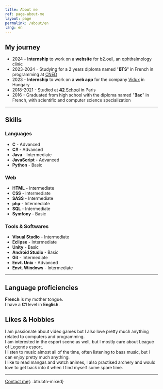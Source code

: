 ```yaml
---
title: About me
ref: page-about-me
layout: page
permalink: /about/en
lang: en
---
```


## My journey

- <i class="fa-solid fa-briefcase"></i> 2024 - **Internship** to work on a **website** for b2.oeil, an ophthalmology clinic
- <i class="fa-solid fa-graduation-cap"></i> 2023-2024 - Studying for a 2 years diploma named "**BTS**" in French in programming at [CNED](https://www.cned.fr/)
- <i class="fa-solid fa-briefcase"></i> 2023 - **Internship** to work on a **web app** for the company [Vidux](https://vidux.net/) in Hungary
- <i class="fa-solid fa-graduation-cap"></i> 2018-2021 - Studied at [**42** School](https://42.fr/) in Paris
- <i class="fa-solid fa-graduation-cap"></i> 2016 - Graduated from high school with the diploma named "**Bac**" in French, with scientific and computer science specialization

---

## Skills


<div class="row"><div class="col-12 col-lg-4">
<h3>Languages</h3><ul>
<li><strong>C</strong> - Advanced</li>
<li><strong>C#</strong> - Advanced</li>
<li><strong>Java</strong> - Intermediate</li>
<li><strong>JavaScript</strong> - Advanced</li>
<li><strong>Python</strong> - Basic</li>
</ul></div><div class="col-12 col-lg-4">
<h3>Web</h3><ul>
<li><strong>HTML</strong> - Intermediate</li>
<li><strong>CSS</strong> - Intermediate</li>
<li><strong>SASS</strong> - Intermediate</li>
<li><strong>php</strong> - Intermediate</li>
<li><strong>SQL</strong> - Intermediate</li>
<li><strong>Symfony</strong> - Basic</li>
</ul></div><div class="col-12 col-lg-4">
<h3>Tools & Softwares</h3><ul>
<li><strong>Visual Studio</strong> - Intermediate</li>
<li><strong>Eclipse</strong> - Intermediate</li>
<li><strong>Unity</strong> - Basic</li>
<li><strong>Android Studio</strong> - Basic</li>
<li><strong>Git</strong> - Intermediate</li>
<li><strong>Envt. Unix</strong> - Advanced</li>
<li><strong>Envt. Windows</strong> - Intermediate</li>
</ul></div></div>

---

## Language proficiencies

**French** is my mother tongue.  
I have a **C1** level in **English**.

## Likes & Hobbies

I am passionate about video games but I also love pretty much anything related to computers and programming.  
I am interested in the esport scene as well, but I mostly care about League of Legends esport.  
I listen to music almost all of the time, often listening to bass music, but I can enjoy pretty much anything.  
I like to read mangas and watch animes, I also practised archery and would love to get back into it when I find myself some spare time.

---

[Contact me]({{site.url}}/contact/{{page.lang}}){: .btn.btn-mixed}
